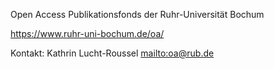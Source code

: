 Open Access Publikationsfonds der Ruhr-Universität Bochum

<https://www.ruhr-uni-bochum.de/oa/>

Kontakt: Kathrin Lucht-Roussel <mailto:oa@rub.de>